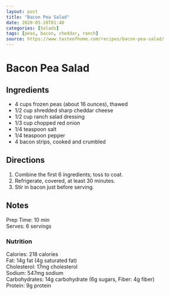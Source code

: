 ```yaml
---
layout: post
title: "Bacon Pea Salad"
date: 2020-05-28T01:40
categories: [Salads]
tags: [peas, bacon, cheddar, ranch]
source: https://www.tasteofhome.com/recipes/bacon-pea-salad/
---
```




# Bacon Pea Salad #

## Ingredients ##

- 4 cups frozen peas (about 16 ounces), thawed
- 1/2 cup shredded sharp cheddar cheese
- 1/2 cup ranch salad dressing
- 1/3 cup chopped red onion
- 1/4 teaspoon salt
- 1/4 teaspoon pepper
- 4 bacon strips, cooked and crumbled

## Directions ##

1. Combine the first 6 ingredients; toss to coat. 
2. Refrigerate, covered, at least 30 minutes. 
3. Stir in bacon just before serving.

## Notes ##

Prep Time: 10 min  
Serves: 6 servings

### Nutrition ###

Calories: 218 calories  
Fat: 14g fat (4g saturated fat)  
Cholesterol: 17mg cholesterol  
Sodium: 547mg sodium  
Carbohydrates: 14g carbohydrate (6g sugars, Fiber: 4g fiber)  
Protein: 9g protein  
